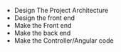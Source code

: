 - Design The Project Architecture
- Design the front end
- Make the Front end
- Make the back end
- Make the Controller/Angular code
